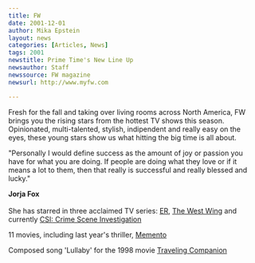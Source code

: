 ```yaml
---
title: FW
date: 2001-12-01
author: Mika Epstein
layout: news
categories: [Articles, News]
tags: 2001
newstitle: Prime Time's New Line Up  
newsauthor: Staff  
newssource: FW magazine  
newsurl: http://www.myfw.com  

---
```

Fresh for the fall and taking over living rooms across North America, FW brings you the rising stars from the hottest TV shows this season. Opinionated, multi-talented, stylish, indipendent and really easy on the eyes, these young stars show us what hitting the big time is all about.

"Personally I would define success as the amount of joy or passion you have for what you are doing. If people are doing what they love or if it means a lot to them, then that really is successful and really blessed and lucky."

<B>Jorja Fox</B><br /> <BR />She has starred in three acclaimed TV series: <U>ER</U>, <U>The West Wing</U> and currently <U>CSI: Crime Scene Investigation</U>
  
11 movies, including last year's thriller, <U>Memento</U>  
  
Composed song 'Lullaby' for the 1998 movie <U>Traveling Companion</U>

